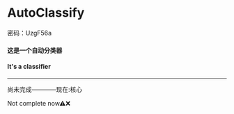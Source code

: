 # AutoClassify

密码：UzgF56a

#### 这是一个自动分类器
#### It's a classifier

----

尚未完成————现在:核心

Not complete now⚠❌
